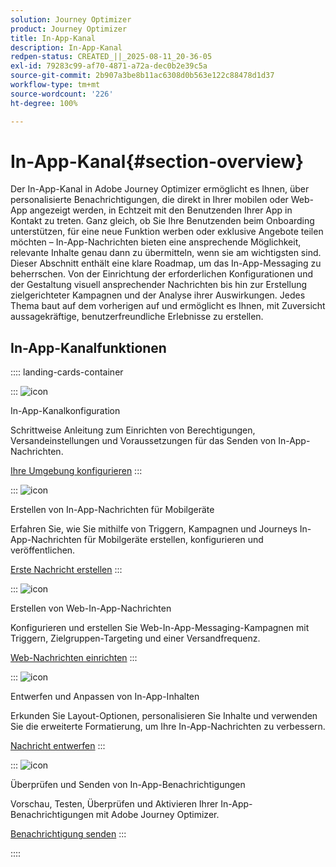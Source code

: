 ```yaml
---
solution: Journey Optimizer
product: Journey Optimizer
title: In-App-Kanal
description: In-App-Kanal
redpen-status: CREATED_||_2025-08-11_20-36-05
exl-id: 79283c99-af70-4871-a72a-dec0b2e39c5a
source-git-commit: 2b907a3be8b11ac6308d0b563e122c88478d1d37
workflow-type: tm+mt
source-wordcount: '226'
ht-degree: 100%

---
```


# In-App-Kanal{#section-overview}

Der In-App-Kanal in Adobe Journey Optimizer ermöglicht es Ihnen, über personalisierte Benachrichtigungen, die direkt in Ihrer mobilen oder Web-App angezeigt werden, in Echtzeit mit den Benutzenden Ihrer App in Kontakt zu treten. Ganz gleich, ob Sie Ihre Benutzenden beim Onboarding unterstützen, für eine neue Funktion werben oder exklusive Angebote teilen möchten – In-App-Nachrichten bieten eine ansprechende Möglichkeit, relevante Inhalte genau dann zu übermitteln, wenn sie am wichtigsten sind. Dieser Abschnitt enthält eine klare Roadmap, um das In-App-Messaging zu beherrschen. Von der Einrichtung der erforderlichen Konfigurationen und der Gestaltung visuell ansprechender Nachrichten bis hin zur Erstellung zielgerichteter Kampagnen und der Analyse ihrer Auswirkungen. Jedes Thema baut auf dem vorherigen auf und ermöglicht es Ihnen, mit Zuversicht aussagekräftige, benutzerfreundliche Erlebnisse zu erstellen.

## In-App-Kanalfunktionen

:::: landing-cards-container

:::
![icon](https://cdn.experienceleague.adobe.com/icons/gear.svg)

In-App-Kanalkonfiguration

Schrittweise Anleitung zum Einrichten von Berechtigungen, Versandeinstellungen und Voraussetzungen für das Senden von In-App-Nachrichten.

[Ihre Umgebung konfigurieren](../using/in-app/inapp-configuration.md)
:::

:::
![icon](https://cdn.experienceleague.adobe.com/icons/list-check.svg)

Erstellen von In-App-Nachrichten für Mobilgeräte

Erfahren Sie, wie Sie mithilfe von Triggern, Kampagnen und Journeys In-App-Nachrichten für Mobilgeräte erstellen, konfigurieren und veröffentlichen.

[Erste Nachricht erstellen](../using/in-app/create-in-app.md)
:::

:::
![icon](https://cdn.experienceleague.adobe.com/icons/puzzle-piece.svg?lang=de)

Erstellen von Web-In-App-Nachrichten

Konfigurieren und erstellen Sie Web-In-App-Messaging-Kampagnen mit Triggern, Zielgruppen-Targeting und einer Versandfrequenz.

[Web-Nachrichten einrichten](../using/in-app/create-in-app-web.md)
:::

:::
![icon](https://cdn.experienceleague.adobe.com/icons/paint-brush.svg?lang=de)

Entwerfen und Anpassen von In-App-Inhalten

Erkunden Sie Layout-Optionen, personalisieren Sie Inhalte und verwenden Sie die erweiterte Formatierung, um Ihre In-App-Nachrichten zu verbessern.

[Nachricht entwerfen](../using/in-app/design-in-app.md)
:::

:::
![icon](https://cdn.experienceleague.adobe.com/icons/paper-plane.svg)

Überprüfen und Senden von In-App-Benachrichtigungen

Vorschau, Testen, Überprüfen und Aktivieren Ihrer In-App-Benachrichtigungen mit Adobe Journey Optimizer.

[Benachrichtigung senden](../using/in-app/send-in-app.md)
:::

::::
